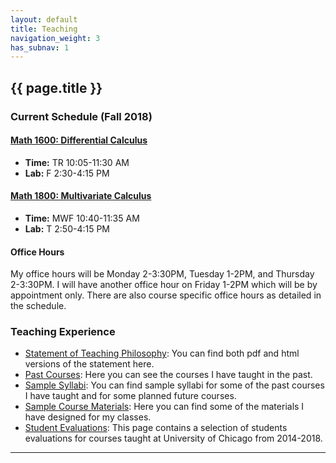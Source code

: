 ```yaml
---
layout: default
title: Teaching
navigation_weight: 3
has_subnav: 1
---
```


## {{ page.title }}

### Current Schedule (Fall 2018)

#### [Math 1600: Differential Calculus](https://blackboard.bowdoin.edu)

* __Time:__ TR 10:05-11:30 AM
* __Lab:__ F 2:30-4:15 PM 


#### [Math 1800: Multivariate Calculus](https://subhadipchowdhury.github.io/teaching/courses/Fall2018.1800/)

* __Time:__ MWF 10:40-11:35 AM
* __Lab:__ T 2:50-4:15 PM

#### Office Hours

My office hours will be Monday 2-3:30PM, Tuesday 1-2PM, and Thursday 2-3:30PM. I will have another office hour on Friday 1-2PM which will be by appointment only. There are also course specific office hours as detailed in the schedule.


### Teaching Experience

* [Statement of Teaching Philosophy](/teaching/statement): You can find both pdf and html versions of the statement here.
* [Past Courses](/teaching/courses): Here you can see the courses I have taught in the past.
* [Sample Syllabi](/teaching/syllabi): You can find sample syllabi for some of the past courses I have taught and for some planned future courses.
* [Sample Course Materials](/teaching/materials): Here you can find some of the materials I have designed for my classes.
* [Student Evaluations](/teaching/evaluations): This page contains a selection of students evaluations for courses taught at University of Chicago from 2014-2018. 

---
